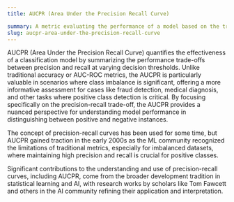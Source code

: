 ```yaml
---
title: AUCPR (Area Under the Precision Recall Curve)

summary: A metric evaluating the performance of a model based on the trade-off between precision and recall across different thresholds.
slug: aucpr-area-under-the-precision-recall-curve
---
```


AUCPR (Area Under the Precision Recall Curve) quantifies the effectiveness of a classification model by summarizing the performance trade-offs between precision and recall at varying decision thresholds. Unlike traditional accuracy or AUC-ROC metrics, the AUCPR is particularly valuable in scenarios where class imbalance is significant, offering a more informative assessment for cases like fraud detection, medical diagnosis, and other tasks where positive class detection is critical. By focusing specifically on the precision-recall trade-off, the AUCPR provides a nuanced perspective for understanding model performance in distinguishing between positive and negative instances.

The concept of precision-recall curves has been used for some time, but AUCPR gained traction in the early 2000s as the ML community recognized the limitations of traditional metrics, especially for imbalanced datasets, where maintaining high precision and recall is crucial for positive classes.

Significant contributions to the understanding and use of precision-recall curves, including AUCPR, come from the broader development tradition in statistical learning and AI, with research works by scholars like Tom Fawcett and others in the AI community refining their application and interpretation.